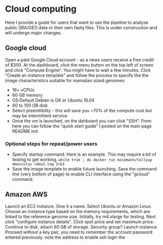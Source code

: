 # Cloud computing
Here I provide a guide for users that want to use the pipeline to analyse public SRA/GEO data or their own fastq files. This is under construction and will undergo major changes.

## Google cloud
Open a paid Google Cloud account - as a news users receive a free credit of $300. At the dashboard, click the menu button on the top left of screen and click "Compute Engine". You might have to wait a few minutes. Click "Create an instance template" and follow the process to specify the the image characteristics suitable for mamalian sized genomes:
* 16+ vCPUs
* 60 GB memory
* OS:Default Debian is OK or Ubuntu 16.04
* 60 to 100 GB disk
* Select preemtibility - this will save you ~70% of the compute cost but may be intermittent service
* Once the vm is launched, on the dahboard you can click "SSH". From here you can follow the "quick start guide" I posted on the main page README.md
### Optional steps for repeat/power users
* Specify startup command. Here is an example. This may require a bit of testing to get working.
```while true ; do docker run mziemann/tallyup mmusculus >dee2.log 2>&1``` 
* Save the image template to enable future launching. Save the command line (very bottom of page) to enable CLI interface using the "gcloud" command.

## Amazon AWS
Launch an EC2 instance. Give it a name. Select Ubuntu or Amazon Linux. Choose an instance type based on the memory requirements, which are linked to the reference genome size. Initially, try m4.xlarge for testing. Next click "configure instance details". Click spot price and set maximum price. Continue to disk, attach 60 GB of storage. Security group? Launch instance. Proceed without a key pair, you need to remember the account password entered previously. note the address to enable ssh login the 
